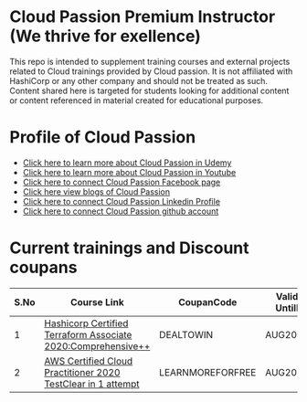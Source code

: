 # Cloud Passion Premium Instructor (We thrive for exellence)
This repo is intended to supplement training courses and external projects related to Cloud trainings provided by Cloud passion. It is not affiliated with HashiCorp or any other company  and should not be treated as such. Content shared here is targeted for students looking for additional content or content referenced in material created for educational purposes.

# Profile of Cloud Passion 

- [Click here to learn more about Cloud Passion in Udemy ](https://www.udemy.com/user/anurag-gupta-12/)
- [Click here to learn more about Cloud Passion in Youtube ](https://www.youtube.com/channel/UCmSEJGXOw06z9TZleF5H6kw)
- [Click here to connect Cloud Passion Facebook page ](https://www.facebook.com/Cloud-Passion-101292228327528/)
- [Click here view blogs of Cloud Passion ](https://medium.com/@anurag4516)
- [Click here to connect Cloud Passion Linkedin Profile  ](https://www.linkedin.com/in/cloud-passion-79b3921b2/)
- [Click here to connect Cloud Passion github account  ](https://github.com/cloudpassion1801)




# Current trainings and Discount coupans 
| S.No | Course Link                                                  | CoupanCode       | Valid Untill |
|------|--------------------------------------------------------------|------------------|--------------|
| 1    | [Hashicorp Certified Terraform Associate 2020:Comprehensive++](https://www.udemy.com/course/hashicorp-certified-terraform-associate-comprehensive/) | DEALTOWIN        | AUG2020      |
| 2    | [AWS Certified Cloud Practitioner 2020 TestClear in 1 attempt](https://www.udemy.com/course/aws-cloud-practitioner_2020-practice-test_clear-in-1-attempt/) | LEARNMOREFORFREE | AUG2020      |
